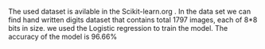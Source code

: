 The used dataset is avilable in the Scikit-learn.org . In the data set we can find hand written digits dataset that contains total 1797 images, each of 8*8 bits in size. we used the Logistic regression to train the model. 
The accuracy of the model is 96.66%
